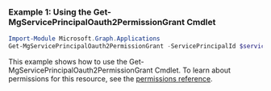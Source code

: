 ### Example 1: Using the Get-MgServicePrincipalOauth2PermissionGrant Cmdlet
```powershell
Import-Module Microsoft.Graph.Applications
Get-MgServicePrincipalOauth2PermissionGrant -ServicePrincipalId $servicePrincipalId
```
This example shows how to use the Get-MgServicePrincipalOauth2PermissionGrant Cmdlet.
To learn about permissions for this resource, see the [permissions reference](/graph/permissions-reference).
